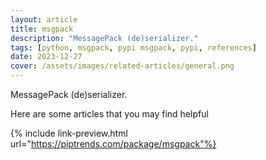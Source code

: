 ```yaml
---
layout: article
title: msgpack
description: "MessagePack (de)serializer."
tags: [python, msgpack, pypi msgpack, pypi, references]
date: 2023-12-27
cover: /assets/images/related-articles/general.png
---
```


MessagePack (de)serializer.

Here are some articles that you may find helpful

{% include link-preview.html url="https://piptrends.com/package/msgpack"%}